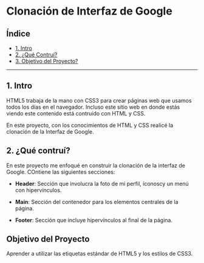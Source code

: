 # Clonación de Interfaz de Google

## Índice

* [1. Intro](#)
* [2. ¿Qué Contruí?](#)
* [3. Objetivo del Proyecto?](#)

****

## 1. Intro

HTML5 trabaja de la mano con CSS3 para crear páginas web que usamos todos los días en el navegador. Incluso este sitio web en donde estás viendo este contenido está contruido con HTML y CSS.

En este proyecto, con los conocimientos de HTML y CSS realicé la clonación de la Interfaz de Google.

## 2. ¿Qué contruí?

En este proyecto me enfoqué en construir la clonación de la interfaz de Google. COntiene las siguientes secciones:

* **Header**: Sección que involucra la foto de mi perfil, íconoscy un menú con hipervínculos.

*  **Main**: Sección del contenedor para los elementos centrales de la página.

* **Footer**: Sección que incluye hipervínculos al final de la página. 

## Objetivo del Proyecto
Aprender a utilizar las etiquetas estándar de HTML5 y los estilos de CSS3.
